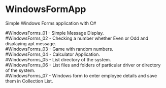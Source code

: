 # WindowsFormApp
Simple Windows Forms application with C#

#WindowsForms_01 - Simple Message Display.  
#WindowsForms_02 - Checking a number whether Even or Odd and displaying apt message.  
#WindowsForms_03 - Game with random numbers.  
#WindowsForms_04 - Calculator Application.  
#WindowsForms_05 - List directory of the system.  
#WindowsForms_06 - List files and folders of particular driver or directory of the system.  
#WindowsForms_07 - Windows form to enter employee details and save them in Collection List.  


